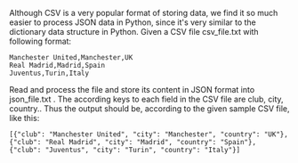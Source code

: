 Although CSV is a very popular format of storing data, we find it so much easier to process JSON data in Python, since it's very similar to the dictionary data structure in Python.
Given a CSV file csv_file.txt with following format:
```
Manchester United,Manchester,UK
Real Madrid,Madrid,Spain
Juventus,Turin,Italy
```
Read and process the file and store its content in JSON format into json_file.txt . The according keys to each field in the CSV file are club, city, country.. Thus the output should be, according to the given sample CSV file, like this:
```
[{"club": "Manchester United", "city": "Manchester", "country": "UK"}, {"club": "Real Madrid", "city": "Madrid", "country": "Spain"}, {"club": "Juventus", "city": "Turin", "country": "Italy"}]
```
